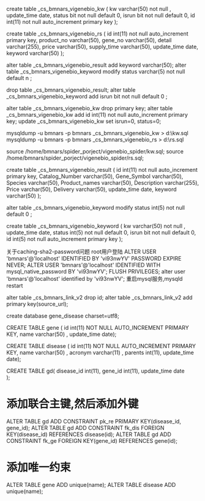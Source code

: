 create table _cs_bmnars_vigenebio_kw (
    kw varchar(50) not null ,
    update_time date,
    status bit not null default 0,
    isrun bit not null default 0,
    id int(11) not null auto_increment primary key
);  


create table _cs_bmnars_vigenebio_rs (
    id int(11) not null auto_increment primary key,
    product_no varchar(50),
    gene_no varchar(50),
    detail varchar(255),
    price varchar(50),
    supply_time varchar(50),
    update_time date,
    keyword varchar(50)
);

alter table _cs_bmnars_vigenebio_result add keyword varchar(50);
alter table _cs_bmnars_vigenebio_keyword modify status varchar(5) not null default n ;

drop table _cs_bmnars_vigenebio_result;
alter table _cs_bmnars_vigenebio_keyword add isrun bit not null default 0 ;

alter table _cs_bmnars_vigenebio_kw drop primary key;
alter table _cs_bmnars_vigenebio_kw add id int(11) not null auto_increment primary key;
update _cs_bmnars_vigenebio_kw set isrun=0, status=0;


mysqldump -u bmnars -p bmnars _cs_bmnars_vigenebio_kw > d:\kw.sql
mysqldump -u bmnars -p bmnars _cs_bmnars_vigenebio_rs > d:\rs.sql

source /home/bmnars/spider_porject/vigenebio_spider/kw.sql;
source /home/bmnars/spider_porject/vigenebio_spider/rs.sql;

create table _cs_bmnars_vigenebio_result (
    id int(11) not null auto_increment primary key,
    Catalog_Number varchar(50),
    Gene_Symbol varchar(50),
    Species varchar(50),
    Product_names varchar(50),
    Description varchar(255),
    Price varchar(50),
    Delivery varchar(50),
    update_time date,
    keyword varchar(50)
);

alter table _cs_bmnars_vigenebio_keyword modify status int(5) not null default 0 ;

create table _cs_bmnars_vigenebio_keyword (
    kw varchar(50) not null ,
    update_time date,
    status int(5) not null default 0,
    isrun bit not null default 0,
    id int(5) not null auto_increment primary key
);  

关于caching-sha2-password问题
root用户登陆
ALTER USER 'bmnars'@'localhost' IDENTIFIED BY 'vi93nwYV' PASSWORD EXPIRE NEVER;
ALTER USER 'bmnars'@'localhost' IDENTIFIED WITH mysql_native_password BY 'vi93nwYV';
FLUSH PRIVILEGES;
alter user 'bmnars'@'localhost' identified by 'vi93nwYV';
重启mysql服务,mysqld restart

alter table _cs_bmnars_link_v2 drop id;
alter table _cs_bmnars_link_v2  add primary key(source_url);

create database gene_disease charset=utf8;

CREATE TABLE gene (
  id int(11) NOT NULL AUTO_INCREMENT PRIMARY KEY,
  name varchar(50) ,
  update_time date);

CREATE TABLE disease (
  id int(11) NOT NULL AUTO_INCREMENT PRIMARY KEY,
  name varchar(50) ,
  acronym varchar(11) ,
  parents int(11),
  update_time date);

CREATE TABLE gd(
  disease_id int(11),
  gene_id int(11),
  update_time date  
);
# 添加联合主键,然后添加外键
ALTER TABLE gd ADD CONSTRAINT pk_re PRIMARY KEY(disease_id, gene_id);
ALTER TABLE gd ADD CONSTRAINT fk_dis FOREIGN KEY(disease_id) REFERENCES disease(id);
ALTER TABLE gd ADD CONSTRAINT fk_ge FOREIGN KEY(gene_id) REFERENCES gene(id);
# 添加唯一约束
ALTER TABLE gene ADD unique(name);
ALTER TABLE disease ADD unique(name);
